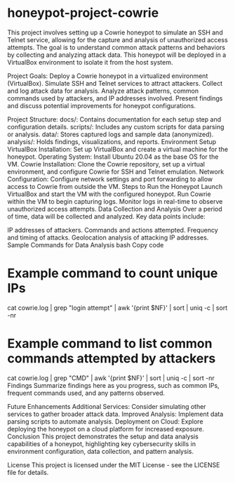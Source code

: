 # honeypot-project-cowrie
This project involves setting up a Cowrie honeypot to simulate an SSH and Telnet service, allowing for the capture and analysis of unauthorized access attempts. The goal is to understand common attack patterns and behaviors by collecting and analyzing attack data. This honeypot will be deployed in a VirtualBox environment to isolate it from the host system.

Project Goals:
  Deploy a Cowrie honeypot in a virtualized environment (VirtualBox).
  Simulate SSH and Telnet services to attract attackers.
  Collect and log attack data for analysis.
  Analyze attack patterns, common commands used by attackers, and IP addresses involved.
  Present findings and discuss potential improvements for honeypot configurations.

Project Structure:
docs/: Contains documentation for each setup step and configuration details.
scripts/: Includes any custom scripts for data parsing or analysis.
data/: Stores captured logs and sample data (anonymized).
analysis/: Holds findings, visualizations, and reports.
Environment Setup
VirtualBox Installation: Set up VirtualBox and create a virtual machine for the honeypot.
Operating System: Install Ubuntu 20.04 as the base OS for the VM.
Cowrie Installation: Clone the Cowrie repository, set up a virtual environment, and configure Cowrie for SSH and Telnet emulation.
Network Configuration: Configure network settings and port forwarding to allow access to Cowrie from outside the VM.
Steps to Run the Honeypot
Launch VirtualBox and start the VM with the configured honeypot.
Run Cowrie within the VM to begin capturing logs.
Monitor logs in real-time to observe unauthorized access attempts.
Data Collection and Analysis
Over a period of time, data will be collected and analyzed. Key data points include:

IP addresses of attackers.
Commands and actions attempted.
Frequency and timing of attacks.
Geolocation analysis of attacking IP addresses.
Sample Commands for Data Analysis
bash
Copy code
# Example command to count unique IPs
cat cowrie.log | grep "login attempt" | awk '{print $NF}' | sort | uniq -c | sort -nr

# Example command to list common commands attempted by attackers
cat cowrie.log | grep "CMD" | awk '{print $NF}' | sort | uniq -c | sort -nr
Findings
Summarize findings here as you progress, such as common IPs, frequent commands used, and any patterns observed.

Future Enhancements
Additional Services: Consider simulating other services to gather broader attack data.
Improved Analysis: Implement data parsing scripts to automate analysis.
Deployment on Cloud: Explore deploying the honeypot on a cloud platform for increased exposure.
Conclusion
This project demonstrates the setup and data analysis capabilities of a honeypot, highlighting key cybersecurity skills in environment configuration, data collection, and pattern analysis.

License
This project is licensed under the MIT License - see the LICENSE file for details.

